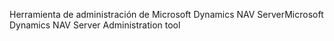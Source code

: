 <span data-ttu-id="54fd4-101">Herramienta de administración de Microsoft Dynamics NAV Server</span><span class="sxs-lookup"><span data-stu-id="54fd4-101">Microsoft Dynamics NAV Server Administration tool</span></span>